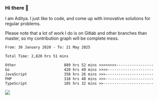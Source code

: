 ### Hi there 👋

I am Aditya. I just like to code, and come up with innovative solutions for regular problems.

Please note that a lot of work I do is on Gitlab and other branches than master, so my contribution graph will be complete mess.

<!--START_SECTION:waka-->

```txt
From: 30 January 2020 - To: 21 May 2025

Total Time: 2,820 hrs 51 mins

Other                      889 hrs 52 mins >>>>>>>>-----------------   31.55 %
Go                         420 hrs 49 mins >>>>---------------------   14.92 %
JavaScript                 358 hrs 26 mins >>>----------------------   12.71 %
PHP                        318 hrs 48 mins >>>----------------------   11.30 %
TypeScript                 185 hrs 32 mins >>-----------------------   06.58 %
```

<!--END_SECTION:waka-->

![](https://komarev.com/ghpvc/?username=BrainBuzzer)
